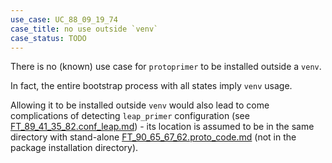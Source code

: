 ```yaml
---
use_case: UC_88_09_19_74
case_title: no use outside `venv`
case_status: TODO
---
```


There is no (known) use case for `protoprimer` to be installed outside a `venv`.

In fact, the entire bootstrap process with all states imply `venv` usage.

Allowing it to be installed outside `venv` would also lead to come complications
of detecting `leap_primer` configuration (see [FT_89_41_35_82.conf_leap.md][FT_89_41_35_82.conf_leap.md]) -
its location is assumed to be in the same directory with stand-alone
[FT_90_65_67_62.proto_code.md][FT_90_65_67_62.proto_code.md] (not in the package installation directory).

[FT_90_65_67_62.proto_code.md]: ../feature_topic/FT_90_65_67_62.proto_code.md
[FT_89_41_35_82.conf_leap.md]: ../feature_topic/FT_89_41_35_82.conf_leap.md
